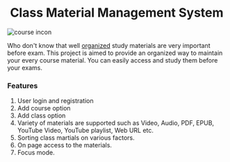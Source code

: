 <h1 align="center">Class Material Management System</h1>
<img src="https://cdn-icons-png.flaticon.com/512/5885/5885087.png" alt="course incon"/>
<p>Who don't know that well <u>organized</u> study materials are very important before exam. This project is aimed to provide an organized way to maintain your every course material. You can easily access and study them before your exams. </p>
<h3>Features</h3>

 1. User login and registration
 2. Add course option
 3. Add class option
 4. Variety of materials are supported such as Video, Audio, PDF, EPUB, YouTube Video, YouTube playlist, Web URL etc.
 5. Sorting class martials on various factors.
 6. On page access to the materials.
 7. Focus mode.


